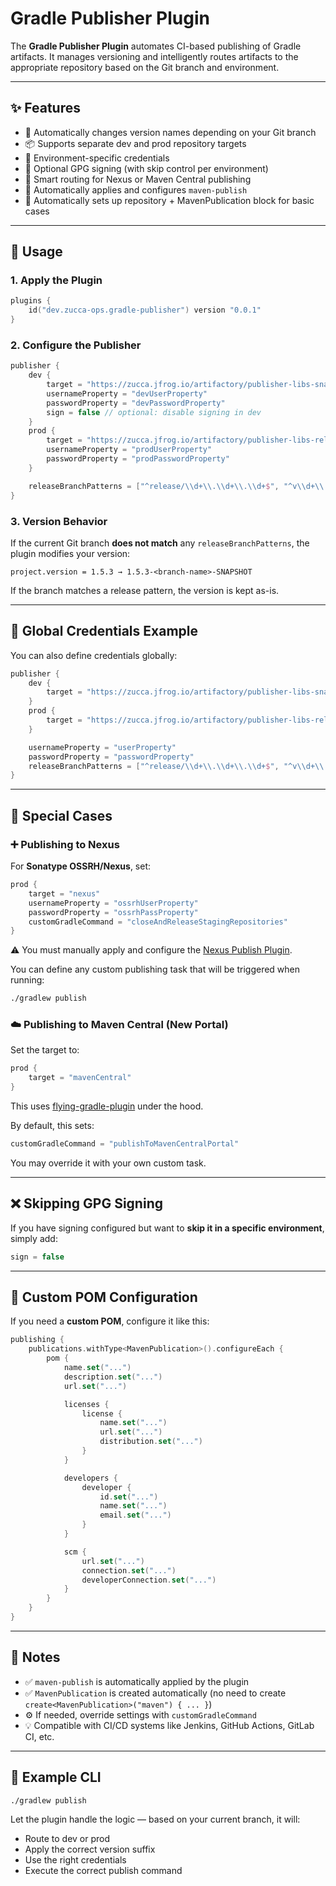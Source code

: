 # Gradle Publisher Plugin

The **Gradle Publisher Plugin** automates CI-based publishing of Gradle artifacts. It manages versioning and intelligently routes artifacts to the appropriate repository based on the Git branch and environment.

---

## ✨ Features

- 🔀 Automatically changes version names depending on your Git branch
- 📦 Supports separate dev and prod repository targets
- 🔑 Environment-specific credentials
- 🔏 Optional GPG signing (with skip control per environment)
- 🧠 Smart routing for Nexus or Maven Central publishing
- 🧰 Automatically applies and configures `maven-publish`
- 🧾 Automatically sets up repository + MavenPublication block for basic cases

---

## 🚀 Usage

### 1. Apply the Plugin

```kotlin
plugins {
    id("dev.zucca-ops.gradle-publisher") version "0.0.1"
}
```

### 2. Configure the Publisher

```kotlin
publisher {
    dev {
        target = "https://zucca.jfrog.io/artifactory/publisher-libs-snapshot"
        usernameProperty = "devUserProperty"
        passwordProperty = "devPasswordProperty"
        sign = false // optional: disable signing in dev
    }
    prod {
        target = "https://zucca.jfrog.io/artifactory/publisher-libs-release"
        usernameProperty = "prodUserProperty"
        passwordProperty = "prodPasswordProperty"
    }

    releaseBranchPatterns = ["^release/\\d+\\.\\d+\\.\\d+$", "^v\\d+\\.\\d+\\.\\d+$"]
}
```

### 3. Version Behavior

If the current Git branch **does not match** any `releaseBranchPatterns`, the plugin modifies your version:

```
project.version = 1.5.3 → 1.5.3-<branch-name>-SNAPSHOT
```

If the branch matches a release pattern, the version is kept as-is.

---

## 🔐 Global Credentials Example

You can also define credentials globally:

```kotlin
publisher {
    dev {
        target = "https://zucca.jfrog.io/artifactory/publisher-libs-snapshot"
    }
    prod {
        target = "https://zucca.jfrog.io/artifactory/publisher-libs-release"
    }

    usernameProperty = "userProperty"
    passwordProperty = "passwordProperty"
    releaseBranchPatterns = ["^release/\\d+\\.\\d+\\.\\d+$", "^v\\d+\\.\\d+$"]
}
```

---

## 🧪 Special Cases

### ➕ Publishing to Nexus

For **Sonatype OSSRH/Nexus**, set:

```kotlin
prod {
    target = "nexus"
    usernameProperty = "ossrhUserProperty"
    passwordProperty = "ossrhPassProperty"
    customGradleCommand = "closeAndReleaseStagingRepositories"
}
```

⚠️ You must manually apply and configure the [Nexus Publish Plugin](https://github.com/gradle-nexus/publish-plugin).

You can define any custom publishing task that will be triggered when running:

```bash
./gradlew publish
```

### ☁️ Publishing to Maven Central (New Portal)

Set the target to:

```kotlin
prod {
    target = "mavenCentral"
}
```

This uses [flying-gradle-plugin](https://github.com/yananhub/flying-gradle-plugin) under the hood.

By default, this sets:

```kotlin
customGradleCommand = "publishToMavenCentralPortal"
```

You may override it with your own custom task.

---

## ❌ Skipping GPG Signing

If you have signing configured but want to **skip it in a specific environment**, simply add:

```kotlin
sign = false
```

---

## 🔧 Custom POM Configuration

If you need a **custom POM**, configure it like this:

```kotlin
publishing {
    publications.withType<MavenPublication>().configureEach {
        pom {
            name.set("...")
            description.set("...")
            url.set("...")

            licenses {
                license {
                    name.set("...")
                    url.set("...")
                    distribution.set("...")
                }
            }

            developers {
                developer {
                    id.set("...")
                    name.set("...")
                    email.set("...")
                }
            }

            scm {
                url.set("...")
                connection.set("...")
                developerConnection.set("...")
            }
        }
    }
}
```

---

## 📌 Notes

- ✅ `maven-publish` is automatically applied by the plugin
- ✅ `MavenPublication` is created automatically (no need to create `create<MavenPublication>("maven") { ... }`)
- ⚙️ If needed, override settings with `customGradleCommand`
- 💡 Compatible with CI/CD systems like Jenkins, GitHub Actions, GitLab CI, etc.

---

## 📎 Example CLI

```bash
./gradlew publish
```

Let the plugin handle the logic — based on your current branch, it will:

- Route to dev or prod
- Apply the correct version suffix
- Use the right credentials
- Execute the correct publish command

